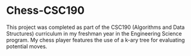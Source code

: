 # Chess-CSC190

This project was completed as part of the CSC190 (Algorithms and Data Structures) curriculum in my freshman year in the Engineering Science program. My chess player features the use of a k-ary tree for evaluating potential moves. 
